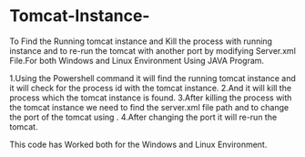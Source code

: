 # Tomcat-Instance-
To Find the Running tomcat instance and Kill the process with running instance and to re-run the tomcat with another port by modifying Server.xml File.For both Windows and Linux Environment Using JAVA Program.

1.Using the Powershell command it will find the running tomcat instance and it will check for the process id with the tomcat instance.
2.And it will kill the process which the tomcat instance is found.
3.After killing the process with the tomcat instance we need to find the server.xml file path and to change the port of the tomcat using .
4.After changing the port it will re-run the tomcat.

This code has Worked both for the Windows and Linux Environment.
